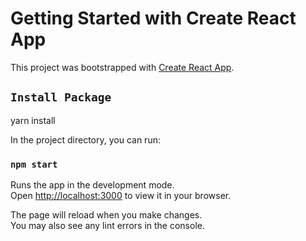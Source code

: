 # Getting Started with Create React App

This project was bootstrapped with [Create React App](https://github.com/facebook/create-react-app).

## `Install Package`
yarn install


In the project directory, you can run:

### `npm start`

Runs the app in the development mode.\
Open [http://localhost:3000](http://localhost:3000) to view it in your browser.

The page will reload when you make changes.\
You may also see any lint errors in the console.
